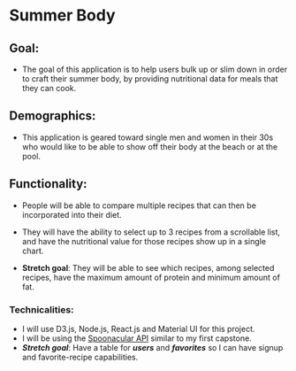 # Summer Body

## Goal:

- The goal of this application is to help users bulk up or slim down in order to craft their summer body, by providing nutritional data for meals that they can cook.

## Demographics:

- This application is geared toward single men and women in their 30s who would like to be able to show off their body at the beach or at the pool.

## Functionality:

- People will be able to compare multiple recipes that can then be incorporated into their diet.
- They will have the ability to select up to 3 recipes from a scrollable list, and have the nutritional value for those recipes show up in a single chart.

- **Stretch goal**: They will be able to see which recipes, among selected recipes, have the maximum amount of protein and minimum amount of fat.

### Technicalities:

- I will use D3.js, Node.js, React.js and Material UI for this project.
- I will be using the [Spoonacular API](https://spoonacular.com/food-api/docs) similar to my first capstone.
- ***Stretch goal***: Have a table for ***users*** and ***favorites*** so I can have signup and favorite-recipe capabilities.


